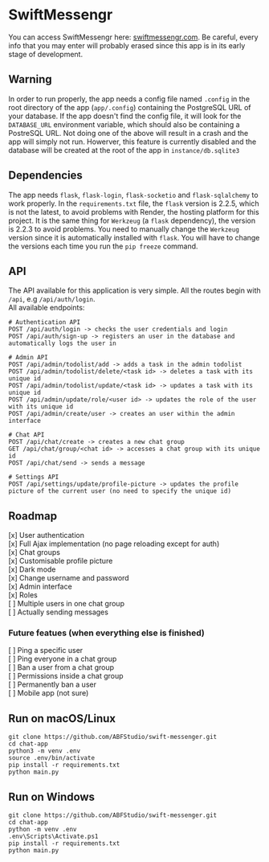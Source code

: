 # SwiftMessengr

You can access SwiftMessengr here: [swiftmessengr.com](swiftmessengr.com). Be careful, every info that you may enter will probably erased since this app is in its early stage of development.

## Warning
In order to run properly, the app needs a config file named `.config` in the root directory of the app (`app/.config`) containing the PostgreSQL URL of your database. If the app doesn't find the config file, it will look for the `DATABASE_URL` environment variable, which should also be containing a PostreSQL URL. Not doing one of the above will result in a crash and the app will simply not run. Howerver, this feature is currently disabled and the database will be created at the root of the app in `instance/db.sqlite3`

## Dependencies
The app needs `flask`, `flask-login`, `flask-socketio` and `flask-sqlalchemy` to work properly. In the `requirements.txt` file, the `flask` version is 2.2.5, which is not the latest, to avoid problems with Render, the hosting platform for this project. It is the same thing for `Werkzeug` (a `flask` dependency), the version is 2.2.3 to avoid problems. You need to manually change the `Werkzeug` version since it is automatically installed with `flask`. You will have to change the versions each time you run the `pip freeze` command.

## API
The API available for this application is very simple. All the routes begin with `/api`, e.g `/api/auth/login`.  
All available endpoints:  
```
# Authentication API
POST /api/auth/login -> checks the user credentials and login
POST /api/auth/sign-up -> registers an user in the database and automatically logs the user in

# Admin API
POST /api/admin/todolist/add -> adds a task in the admin todolist
POST /api/admin/todolist/delete/<task id> -> deletes a task with its unique id
POST /api/admin/todolist/update/<task id> -> updates a task with its unique id
POST /api/admin/update/role/<user id> -> updates the role of the user with its unique id
POST /api/admin/create/user -> creates an user within the admin interface

# Chat API
POST /api/chat/create -> creates a new chat group
GET /api/chat/group/<chat id> -> accesses a chat group with its unique id
POST /api/chat/send -> sends a message

# Settings API
POST /api/settings/update/profile-picture -> updates the profile picture of the current user (no need to specify the unique id)
```

## Roadmap
[x] User authentication  
[x] Full Ajax implementation (no page reloading except for auth)  
[x] Chat groups  
[x] Customisable profile picture  
[x] Dark mode  
[x] Change username and password  
[x] Admin interface  
[x] Roles  
[ ] Multiple users in one chat group  
[ ] Actually sending messages  

### Future featues (when everything else is finished)
[ ] Ping a specific user  
[ ] Ping everyone in a chat group  
[ ] Ban a user from a chat group  
[ ] Permissions inside a chat group  
[ ] Permanently ban a user  
[ ] Mobile app (not sure)

## Run on macOS/Linux
```console
git clone https://github.com/ABFStudio/swift-messenger.git
cd chat-app
python3 -m venv .env
source .env/bin/activate
pip install -r requirements.txt
python main.py
```

## Run on Windows
```console
git clone https://github.com/ABFStudio/swift-messenger.git
cd chat-app
python -m venv .env
.env\Scripts\Activate.ps1
pip install -r requirements.txt
python main.py
```